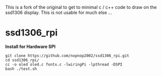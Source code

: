 This is a fork of the original to get to minimal c / c++ code to draw on the ssd1306 display. This is not usable for much else ...

# ssd1306_rpi

__Install for Hardware SPI__  
```
git clone https://github.com/nopnop2002/ssd1306_rpi.git  
cd ssd1306_rpi/  
cc -o oled oled.c fontx.c -lwiringPi -lpthread -DSPI  
bash ./test.sh  
```

